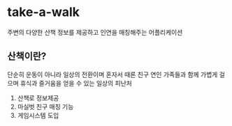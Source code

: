 # take-a-walk
주변의 다양한 산책 정보를 제공하고 인연을 매칭해주는 어플리케이션

## 산책이란? 
단순히 운동이 아니라 일상의 전환이며 혼자서 때론 친구 연인 가족들과 함께 가볍게 걸으며 휴식과 즐거움을 얻을 수 있는 일상의 피난처

1. 산책로 정보제공
2. 마실벗 친구 매칭 기능
3. 게임시스템 도입
